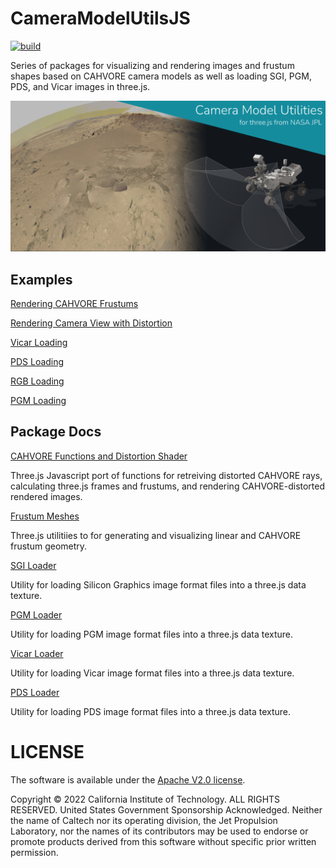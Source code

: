 # CameraModelUtilsJS

[![build](https://img.shields.io/github/actions/workflow/status/NASA-AMMOS/CameraModelUtilsJS/node.js.yml?branch=main&style=flat-square&label=build)](https://github.com/NASA-AMMOS/CameraModelUtilsJS/actions)

Series of packages for visualizing and rendering images and frustum shapes based on CAHVORE camera models as well as loading SGI, PGM, PDS, and Vicar images in three.js.

![](./docs/banner.png)

## Examples

[Rendering CAHVORE Frustums](https://nasa-ammos.github.io/CameraModelUtilsJS/examples/frustumDisplay.html)

[Rendering Camera View with Distortion](https://nasa-ammos.github.io/CameraModelUtilsJS/examples/distortionPreview.html)

[Vicar Loading](https://nasa-ammos.github.io/CameraModelUtilsJS/examples/vicarLoader.html)

[PDS Loading](https://nasa-ammos.github.io/CameraModelUtilsJS/examples/pdsLoader.html)

[RGB Loading](https://nasa-ammos.github.io/CameraModelUtilsJS/examples/rgbLoader.html)

[PGM Loading](https://nasa-ammos.github.io/CameraModelUtilsJS/examples/pgmLoader.html)

## Package Docs

[CAHVORE Functions and Distortion Shader](./src/cahvore-utilities/)

Three.js Javascript port of functions for retreiving distorted CAHVORE rays, calculating three.js frames and frustums, and rendering CAHVORE-distorted rendered images.

[Frustum Meshes](./src/frustum-mesh/)

Three.js utilitiies to for generating and visualizing linear and CAHVORE frustum geometry.

[SGI Loader](./src/sgi-loader/)

Utility for loading Silicon Graphics image format files into a three.js data texture.

[PGM Loader](./src/pgm-loader/)

Utility for loading PGM image format files into a three.js data texture.

[Vicar Loader](./src/vicar-loader/)

Utility for loading Vicar image format files into a three.js data texture.

[PDS Loader](./src/pds-loader/)

Utility for loading PDS image format files into a three.js data texture.

# LICENSE

The software is available under the [Apache V2.0 license](../LICENSE.txt).

Copyright © 2022 California Institute of Technology. ALL RIGHTS
RESERVED. United States Government Sponsorship Acknowledged.
Neither the name of Caltech nor its operating division, the
Jet Propulsion Laboratory, nor the names of its contributors may be
used to endorse or promote products derived from this software
without specific prior written permission.
